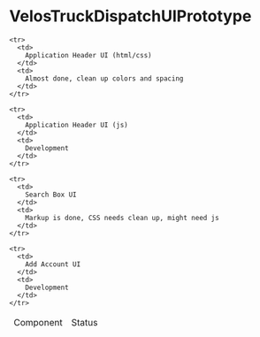 # VelosTruckDispatchUIPrototype
<table>

  <thead>
    <tr>
      <td>
        Component
      </td>
      <td>
        Status
      </td>
    </tr>
  </thead>

  <tbody>

    <tr>
      <td>
        Application Header UI (html/css)
      </td>
      <td>
        Almost done, clean up colors and spacing
      </td>
    </tr>

    <tr>
      <td>
        Application Header UI (js)
      </td>
      <td>
        Development
      </td>
    </tr>

    <tr>
      <td>
        Search Box UI
      </td>
      <td>
        Markup is done, CSS needs clean up, might need js
      </td>
    </tr>

    <tr>
      <td>
        Add Account UI
      </td>
      <td>
        Development
      </td>
    </tr>

  </tbody>

</table>
